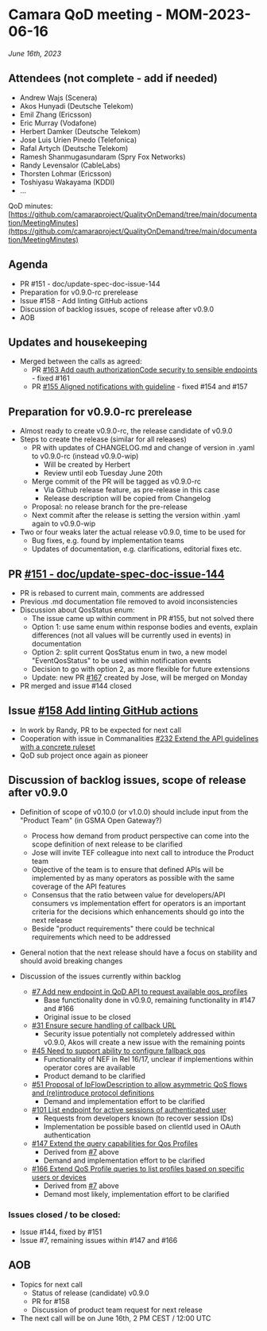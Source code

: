 # Camara QoD meeting - MOM-2023-06-16

*June 16th, 2023*

## Attendees (not complete - add if needed)

* Andrew Wajs (Scenera)
* Akos Hunyadi (Deutsche Telekom)
* Emil Zhang (Ericsson)
* Eric Murray (Vodafone)
* Herbert Damker (Deutsche Telekom)
* Jose Luis Urien Pinedo (Telefonica)
* Rafal Artych (Deutsche Telekom)
* Ramesh Shanmugasundaram (Spry Fox Networks)
* Randy Levensalor (CableLabs)
* Thorsten Lohmar (Ericsson)
* Toshiyasu Wakayama (KDDI)
* ...

QoD minutes: [https://github.com/camaraproject/QualityOnDemand/tree/main/documentation/MeetingMinutes](https://github.com/camaraproject/QualityOnDemand/tree/main/documentation/MeetingMinutes)

## Agenda

* PR #151 - doc/update-spec-doc-issue-144
* Preparation for v0.9.0-rc prerelease
* Issue #158 - Add linting GitHub actions
* Discussion of backlog issues, scope of release after v0.9.0
* AOB

## Updates and housekeeping
  * Merged between the calls as agreed:
    * PR [#163 Add oauth authorizationCode security to sensible endpoints](https://github.com/camaraproject/QualityOnDemand/pull/163) - fixed #161
    * PR [#155 Aligned notifications with guideline](https://github.com/camaraproject/QualityOnDemand/pull/155) - fixed #154 and #157 

## Preparation for v0.9.0-rc prerelease
  * Almost ready to create v0.9.0-rc, the release candidate of v0.9.0
  * Steps to create the release (similar for all releases)
    * PR with updates of CHANGELOG.md and change of version in .yaml to v0.9.0-rc (instead v0.9.0-wip)
      * Will be created by Herbert
      * Review until eob Tuesday June 20th
    * Merge commit of the PR will be tagged as v0.9.0-rc
      * Via Github release feature, as pre-release in this case
      * Release description will be copied from Changelog
    * Proposal: no release branch for the pre-release
    * Next commit after the release is setting the version within .yaml again to v0.9.0-wip
  * Two or four weaks later the actual release v0.9.0, time to be used for
    * Bug fixes, e.g. found by implementation teams 
    * Updates of documentation, e.g. clarifications, editorial fixes etc.

## PR [#151 - doc/update-spec-doc-issue-144](https://github.com/camaraproject/QualityOnDemand/pull/151)
  * PR is rebased to current main, comments are addressed
  * Previous .md documentation file removed to avoid inconsistencies
  * Discussion about QosStatus enum:
    * The issue came up within comment in PR #155, but not solved there
    * Option 1: use same enum within response bodies and events, explain differences (not all values will be currently used in events) in documentation
    * Option 2: split current QosStatus enum in two, a new model "EventQosStatus" to be used within notification events
    * Decision to go with option 2, as more flexible for future extensions
    * Update: new PR [#167](https://github.com/camaraproject/QualityOnDemand/pull/167) created by Jose, will be merged on Monday
  * PR merged and issue #144 closed

## Issue [#158 Add linting GitHub actions](https://github.com/camaraproject/QualityOnDemand/issues/158)
  * In work by Randy, PR to be expected for next call
  * Cooperation with issue in Commanalities [#232 Extend the API guidelines with a concrete ruleset](https://github.com/camaraproject/WorkingGroups/issues/232)
  * QoD sub project once again as pioneer

## Discussion of backlog issues, scope of release after v0.9.0

* Definition of scope of v0.10.0 (or v1.0.0) should include input from the "Product Team" (in GSMA Open Gateway?)
    * Process how demand from product perspective can come into the scope definition of next release to be clarified
    * Jose will invite TEF colleague into next call to introduce the Product team
    * Objective of the team is to ensure that defined APIs will be implemented by as many operators as possible with the same coverage of the API features
    * Consensus that the ratio between value for developers/API consumers vs implementation effert for operators is an important criteria for the decisions which enhancements should go into the next release
    * Beside "product requirements" there could be technical requirements which need to be addressed

* General notion that the next release should have a focus on stability and should avoid breaking changes

* Discussion of the issues currently within backlog

  * [#7 Add new endpoint in QoD API to request available qos_profiles](https://github.com/camaraproject/QualityOnDemand/issues/7)
    * Base functionality done in v0.9.0, remaining functionality in #147 and #166
    * Original issue to be closed<br>
  * [#31 Ensure secure handling of callback URL](https://github.com/camaraproject/QualityOnDemand/pull/31)
    * Security issue potentially not completely addressed within v0.9.0, Akos will create a new issue with the remaining points
  * [#45 Need to support ability to configure fallback qos](https://github.com/camaraproject/QualityOnDemand/pull/45)
    * Functionality of NEF in Rel 16/17, unclear if implementions within operator cores are available
    * Product demand to be clarified
  * [#51 Proposal of IpFlowDescription to allow asymmetric QoS flows and (re)introduce protocol definitions](https://github.com/camaraproject/QualityOnDemand/issues/51)
    * Demand and implementation effort to be clarified
  * [#101 List endpoint for active sessions of authenticated user](https://github.com/camaraproject/QualityOnDemand/pull/101)
    * Requests from developers known (to recover session IDs)
    * Implementation be possible based on clientId used in OAuth authentication
  * [#147 Extend the query capabilities for Qos Profiles](https://github.com/camaraproject/QualityOnDemand/pull/147)
    * Derived from [#7](https://github.com/camaraproject/QualityOnDemand/issues/7) above
    * Demand and implementation effort to be clarified
  * [#166 Extend QoS Profile queries to list profiles based on specific users or devices](https://github.com/camaraproject/QualityOnDemand/pull/166)
    * Derived from [#7](https://github.com/camaraproject/QualityOnDemand/issues/7) above
    * Demand most likely, implementation effort to be clarified

### Issues closed / to be closed:

  * Issue #144, fixed by #151
  * Issue #7, remaining issues within #147 and #166

## AOB

* Topics for next call
  * Status of release (candidate) v0.9.0
  * PR for #158
  * Discussion of product team request for next release
* The next call will be on June 16th, 2 PM CEST / 12:00 UTC
